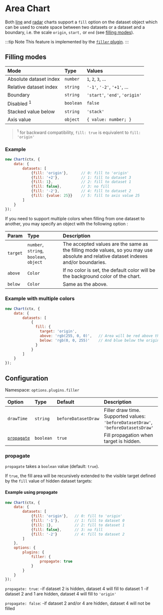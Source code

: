 # Area Chart

Both [line](./line.md) and [radar](./radar.md) charts support a `fill` option on the dataset object which can be used to create space between two datasets or a dataset and a boundary, i.e. the scale `origin`, `start,` or `end` (see [filling modes](#filling-modes)).

:::tip Note
This feature is implemented by the [`filler` plugin](https://github.com/chartjs/Chart.js/blob/master/src/plugins/plugin.filler.js).
:::

## Filling modes

| Mode | Type | Values |
| :--- | :--- | :--- |
| Absolute dataset index | `number` | `1`, `2`, `3`, ... |
| Relative dataset index | `string` | `'-1'`, `'-2'`, `'+1'`, ... |
| Boundary | `string` | `'start'`, `'end'`, `'origin'` |
| Disabled <sup>1</sup> | `boolean` | `false` |
| Stacked value below | `string` | `'stack'` |
| Axis value | `object` | `{ value: number; }` |

> <sup>1</sup> for backward compatibility, `fill: true` is equivalent to `fill: 'origin'`<br/>

### Example

```javascript
new Chart(ctx, {
    data: {
        datasets: [
            {fill: 'origin'},      // 0: fill to 'origin'
            {fill: '+2'},          // 1: fill to dataset 3
            {fill: 1},             // 2: fill to dataset 1
            {fill: false},         // 3: no fill
            {fill: '-2'},          // 4: fill to dataset 2
            {fill: {value: 25}}    // 5: fill to axis value 25
        ]
    }
});
```

If you need to support multiple colors when filling from one dataset to another, you may specify an object with the following option :

| Param | Type | Description |
| :--- | :--- | :--- |
| `target` | `number`, `string`, `boolean`, `object` | The accepted values are the same as the filling mode values, so you may use absolute and relative dataset indexes and/or boundaries. |
| `above` | `Color` | If no color is set, the default color will be the background color of the chart. |
| `below` | `Color` | Same as the above. |

### Example with multiple colors

```javascript
new Chart(ctx, {
    data: {
        datasets: [
            {
              fill: {
                target: 'origin',
                above: 'rgb(255, 0, 0)',   // Area will be red above the origin
                below: 'rgb(0, 0, 255)'    // And blue below the origin
              }
            }
        ]
    }
});
```

## Configuration

Namespace: `options.plugins.filler`

| Option | Type | Default | Description |
| :--- | :--- | :--- | :--- |
| `drawTime` | `string` | `beforeDatasetDraw` | Filler draw time. Supported values: `'beforeDatasetDraw'`, `'beforeDatasetsDraw'`
| [`propagate`](#propagate) | `boolean` | `true` | Fill propagation when target is hidden.

### propagate

`propagate` takes a `boolean` value (default: `true`).

If `true`, the fill area will be recursively extended to the visible target defined by the `fill` value of hidden dataset targets:

#### Example using propagate

```javascript
new Chart(ctx, {
    data: {
        datasets: [
            {fill: 'origin'},   // 0: fill to 'origin'
            {fill: '-1'},       // 1: fill to dataset 0
            {fill: 1},          // 2: fill to dataset 1
            {fill: false},      // 3: no fill
            {fill: '-2'}        // 4: fill to dataset 2
        ]
    },
    options: {
        plugins: {
            filler: {
                propagate: true
            }
        }
    }
});
```

`propagate: true`:
-if dataset 2 is hidden, dataset 4 will fill to dataset 1
-if dataset 2 and 1 are hidden, dataset 4 will fill to `'origin'`

`propagate: false`:
-if dataset 2 and/or 4 are hidden, dataset 4 will not be filled
